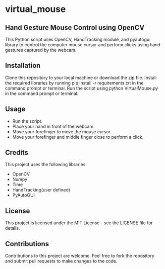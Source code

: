 # virtual_mouse
## Hand Gesture Mouse Control using OpenCV
This Python script uses OpenCV, HandTracking module, and pyautogui library to control the computer mouse cursor and perform clicks using hand gestures captured by the webcam.

## Installation
Clone this repository to your local machine or download the zip file.
Install the required libraries by running pip install -r requirements.txt in the command prompt or terminal.
Run the script using python VirtualMouse.py in the command prompt or terminal.
## Usage
- Run the script.
- Place your hand in front of the webcam.
- Move your forefinger to move the mouse cursor.
- Move your forefinger and middle finger close to perform a click.

## Credits
This project uses the following libraries:

- OpenCV
- Numpy
- Time
- HandTracking(user defined)
- PyAutoGUI
## License
This project is licensed under the MIT License - see the LICENSE file for details.

## Contributions
Contributions to this project are welcome. Feel free to fork the repository and submit pull requests to make changes to the code.






